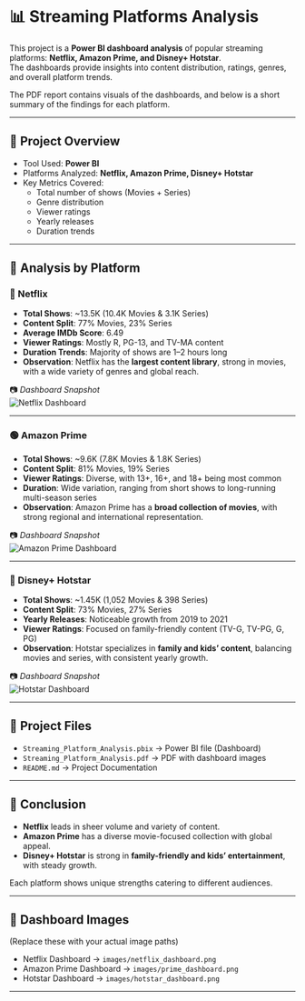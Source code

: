 # 📊 Streaming Platforms Analysis

This project is a **Power BI dashboard analysis** of popular streaming platforms: **Netflix, Amazon Prime, and Disney+ Hotstar**.  
The dashboards provide insights into content distribution, ratings, genres, and overall platform trends.  

The PDF report contains visuals of the dashboards, and below is a short summary of the findings for each platform.  

---

## 🚀 Project Overview
- Tool Used: **Power BI**
- Platforms Analyzed: **Netflix, Amazon Prime, Disney+ Hotstar**
- Key Metrics Covered:
  - Total number of shows (Movies + Series)
  - Genre distribution
  - Viewer ratings
  - Yearly releases
  - Duration trends

---

## 📌 Analysis by Platform

### 🔴 Netflix
- **Total Shows**: ~13.5K (10.4K Movies & 3.1K Series)  
- **Content Split**: 77% Movies, 23% Series  
- **Average IMDb Score**: 6.49  
- **Viewer Ratings**: Mostly R, PG-13, and TV-MA content  
- **Duration Trends**: Majority of shows are 1–2 hours long  
- **Observation**: Netflix has the **largest content library**, strong in movies, with a wide variety of genres and global reach.  

📷 *Dashboard Snapshot*  
![Netflix Dashboard](images/netflix_dashboard.png)

---

### 🟢 Amazon Prime
- **Total Shows**: ~9.6K (7.8K Movies & 1.8K Series)  
- **Content Split**: 81% Movies, 19% Series  
- **Viewer Ratings**: Diverse, with 13+, 16+, and 18+ being most common  
- **Duration**: Wide variation, ranging from short shows to long-running multi-season series  
- **Observation**: Amazon Prime has a **broad collection of movies**, with strong regional and international representation.  

📷 *Dashboard Snapshot*  
![Amazon Prime Dashboard](images/prime_dashboard.png)

---

### 🔵 Disney+ Hotstar
- **Total Shows**: ~1.45K (1,052 Movies & 398 Series)  
- **Content Split**: 73% Movies, 27% Series  
- **Yearly Releases**: Noticeable growth from 2019 to 2021  
- **Viewer Ratings**: Focused on family-friendly content (TV-G, TV-PG, G, PG)  
- **Observation**: Hotstar specializes in **family and kids’ content**, balancing movies and series, with consistent yearly growth.  

📷 *Dashboard Snapshot*  
![Hotstar Dashboard](images/hotstar_dashboard.png)

---

## 📂 Project Files
- `Streaming_Platform_Analysis.pbix` → Power BI file (Dashboard)
- `Streaming_Platform_Analysis.pdf` → PDF with dashboard images
- `README.md` → Project Documentation

---

## 🔮 Conclusion
- **Netflix** leads in sheer volume and variety of content.  
- **Amazon Prime** has a diverse movie-focused collection with global appeal.  
- **Disney+ Hotstar** is strong in **family-friendly and kids’ entertainment**, with steady growth.  

Each platform shows unique strengths catering to different audiences.  

---

## 📸 Dashboard Images
(Replace these with your actual image paths)

- Netflix Dashboard → `images/netflix_dashboard.png`  
- Amazon Prime Dashboard → `images/prime_dashboard.png`  
- Hotstar Dashboard → `images/hotstar_dashboard.png`  

---
